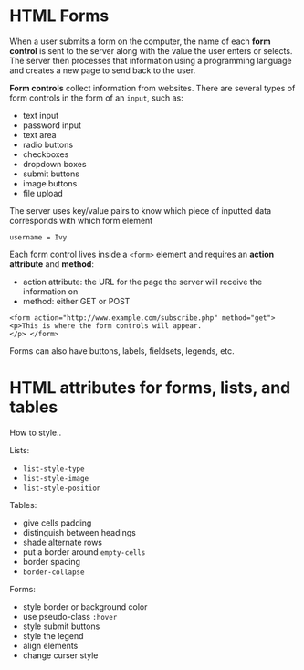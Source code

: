 # HTML Forms

When a user submits a form on the computer, the name of each **form control** is sent to the server along with the value the user enters or selects. The server then processes that information using a programming language and creates a new page to send back to the user. 

**Form controls** collect information from websites.  There are several types of form controls in the form of an `input`, such as:
- text input
- password input
- text area
- radio buttons
- checkboxes
- dropdown boxes
- submit buttons
- image buttons
- file upload

The server uses key/value pairs to know which piece of inputted data corresponds with which form element

```
username = Ivy
```

Each form control lives inside a `<form>` element and requires an **action attribute** and **method**:
- action attribute: the URL for the page the server will receive the information on
- method: either GET or POST

```
<form action="http://www.example.com/subscribe.php" method="get">
<p>This is where the form controls will appear.
</p> </form>
```

Forms can also have buttons, labels, fieldsets, legends, etc.

# HTML attributes for forms, lists, and tables

How to style.. 

Lists:
- `list-style-type`
- `list-style-image`
- `list-style-position`

Tables:
- give cells padding
- distinguish between headings
- shade alternate rows
- put a border around `empty-cells`
- border spacing
- `border-collapse`

Forms:
- style border or background color
- use pseudo-class `:hover`
- style submit buttons
- style the legend
- align elements 
- change curser style